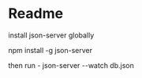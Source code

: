 # Readme

install json-server globally 

npm install -g json-server

then run - json-server --watch db.json